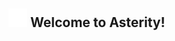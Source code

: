 ## <img src="https://github.com/Asterity/.github/blob/main/asterity_logo.png?raw=true" width="30"> Welcome to Asterity!
